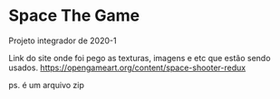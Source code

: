 # Space The Game
 Projeto integrador de 2020-1

Link do site onde foi pego as texturas, imagens e etc que estão sendo usados.
https://opengameart.org/content/space-shooter-redux

ps. é um arquivo zip
